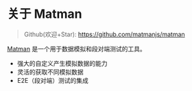 # 关于 Matman

> Github(欢迎+Star): https://github.com/matmanjs/matman

[Matman](https://github.com/matmanjs/matman) 是一个用于数据模拟和段对端测试的工具。

- 强大的自定义产生模拟数据的能力
- 灵活的获取不同模拟数据
- E2E（段对端）测试的集成

